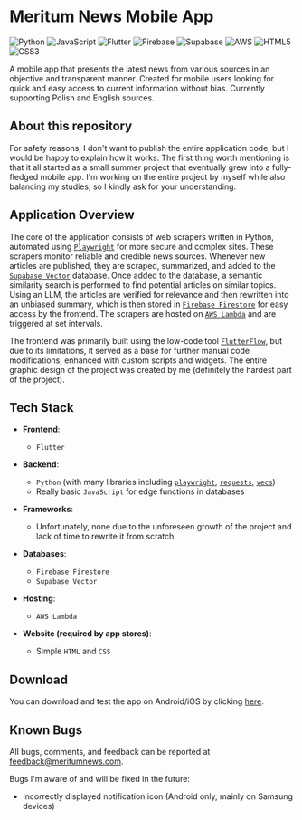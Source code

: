
# Meritum News Mobile App
![Python](https://img.shields.io/badge/python-3670A0?style=for-the-badge&logo=python&logoColor=ffdd54) ![JavaScript](https://img.shields.io/badge/javascript-%23323330.svg?style=for-the-badge&logo=javascript&logoColor=%23F7DF1E) ![Flutter](https://img.shields.io/badge/Flutter-%2302569B.svg?style=for-the-badge&logo=Flutter&logoColor=white) ![Firebase](https://img.shields.io/badge/firebase-a08021?style=for-the-badge&logo=firebase&logoColor=ffcd34) ![Supabase](https://img.shields.io/badge/Supabase-3ECF8E?style=for-the-badge&logo=supabase&logoColor=white) ![AWS](https://img.shields.io/badge/AWS-%23FF9900.svg?style=for-the-badge&logo=amazon-aws&logoColor=white) ![HTML5](https://img.shields.io/badge/html5-%23E34F26.svg?style=for-the-badge&logo=html5&logoColor=white) ![CSS3](https://img.shields.io/badge/css3-%231572B6.svg?style=for-the-badge&logo=css3&logoColor=white)

A mobile app that presents the latest news from various sources in an objective and transparent manner. Created for mobile users looking for quick and easy access to current information without bias. Currently supporting Polish and English sources.

## About this repository

For safety reasons, I don't want to publish the entire application code, but I would be happy to explain how it works. The first thing worth mentioning is that it all started as a small summer project that eventually grew into a fully-fledged mobile app. I'm working on the entire project by myself while also balancing my studies, so I kindly ask for your understanding.

## Application Overview

The core of the application consists of web scrapers written in Python, automated using [`Playwright`](https://github.com/microsoft/playwright) for more secure and complex sites. These scrapers monitor reliable and credible news sources. Whenever new articles are published, they are scraped, summarized, and added to the [`Supabase Vector`](https://github.com/supabase/vecs) database. Once added to the database, a semantic similarity search is performed to find potential articles on similar topics. Using an LLM, the articles are verified for relevance and then rewritten into an unbiased summary, which is then stored in [`Firebase Firestore`](https://firebase.google.com/products/firestore) for easy access by the frontend. The scrapers are hosted on [`AWS Lambda`](https://aws.amazon.com/lambda) and are triggered at set intervals.

The frontend was primarily built using the low-code tool [`FlutterFlow`](https://www.flutterflow.io/product), but due to its limitations, it served as a base for further manual code modifications, enhanced with custom scripts and widgets. The entire graphic design of the project was created by me (definitely the hardest part of the project).

## Tech Stack

- **Frontend**: 
  - `Flutter`

- **Backend**: 
  - `Python` (with many libraries including [`playwright`](https://github.com/microsoft/playwright), [`requests`](https://github.com/psf/requests), [`vecs`](https://github.com/supabase/vecs))
  - Really basic `JavaScript` for edge functions in databases

- **Frameworks**: 
  - Unfortunately, none due to the unforeseen growth of the project and lack of time to rewrite it from scratch

- **Databases**: 
  - `Firebase Firestore`
  - `Supabase Vector`

- **Hosting**: 
  - `AWS Lambda`

- **Website (required by app stores)**: 
  - Simple `HTML` and `CSS`

## Download

You can download and test the app on Android/iOS by clicking [here](https://meritumnews.com/download).

## Known Bugs

All bugs, comments, and feedback can be reported at [feedback@meritumnews.com](mailto:feedback@meritumnews.com).

Bugs I'm aware of and will be fixed in the future:

- Incorrectly displayed notification icon (Android only, mainly on Samsung devices)
